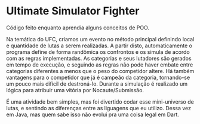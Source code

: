 # Ultimate Simulator Fighter

Código feito enquanto aprendia alguns conceitos de POO.

Na temática do UFC, criamos um evento no método principal definindo local e quantidade de lutas a serem realizadas.
A partir disto, automaticamente o programa define de forma randômica os confrontos e os simula de acordo com as regras implementadas.
As categorias e seus lutadores são gerados em tempo de execução, e seguindo as regras não pode haver embate entre categorias diferentes a menos que o peso do competidor altere.
Há também vantagens para o competidor que já é campeão da categoria, tornando-se um pouco mais difícil de destroná-lo.
Durante a simulação é realizado um lógica para atribuir uma vitória por Nocaute/Submissão.

É uma atividade bem simples, mas foi divertido codar esse mini-universo de lutas, e sentindo as diferenças entre as liguagens que eu utilizo.
Dessa vez em Java, mas quem sabe isso não evolui pra uma coisa legal em Dart.
